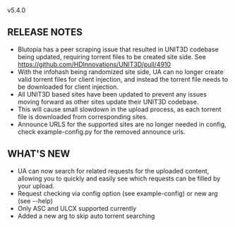 v5.4.0

## RELEASE NOTES
 - Blutopia has a peer scraping issue that resulted in UNIT3D codebase being updated, requiring torrent files to be created site side. See https://github.com/HDInnovations/UNIT3D/pull/4910
 - With the infohash being randomized site side, UA can no longer create valid torrent files for client injection, and instead the torrent file needs to be downloaded for client injection.
 - All UNIT3D based sites have been updated to prevent any issues moving forward as other sites update their UNIT3D codebase.
 - This will cause small slowdown in the upload process, as each torrent file is downloaded from corresponding sites.
 - Announce URLS for the supported sites are no longer needed in config, check example-config.py for the removed announce urls.

## WHAT'S NEW
 - UA can now search for related requests for the uploaded content, allowing you to quickly and easily see which requests can be filled by your upload.
 - Request checking via config option (see example-config) or new arg (see --help)
 - Only ASC and ULCX supported currently
 - Added a new arg to skip auto torrent searching
